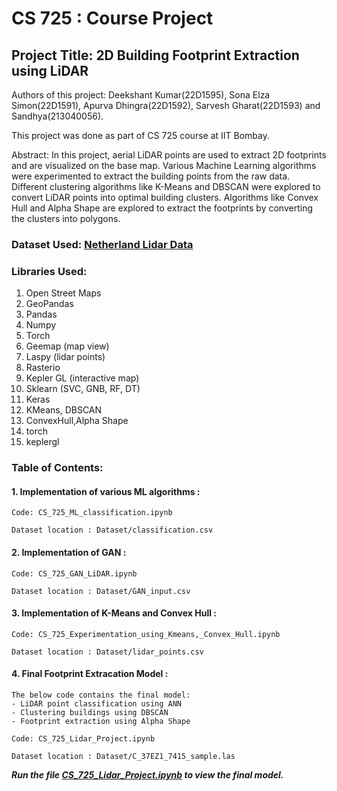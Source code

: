 # CS 725 : Course Project

## Project Title: 2D Building Footprint Extraction using LiDAR

Authors of this project: Deekshant Kumar(22D1595), Sona Elza Simon(22D1591), Apurva Dhingra(22D1592), Sarvesh Gharat(22D1593) and Sandhya(213040056).

This project was done as part of CS 725 course at IIT Bombay.

Abstract: In this project, aerial LiDAR points are used to extract 2D footprints and are visualized on the base map. Various Machine Learning algorithms were experimented to extract the building points from the raw data. Different clustering algorithms like K-Means and DBSCAN were explored to convert LiDAR points into optimal building clusters. Algorithms like Convex Hull and Alpha Shape are explored to extract the footprints by converting the clusters into polygons.

### Dataset Used: [Netherland Lidar Data](Dataset/C_37EZ1_7415_sample.las)

### Libraries Used:

1. Open Street Maps
2. GeoPandas
3. Pandas
4. Numpy
5. Torch
6. Geemap (map view)
7. Laspy (lidar points)
8. Rasterio
9. Kepler GL (interactive map)
10. Sklearn (SVC, GNB, RF, DT)
11. Keras
12. KMeans, DBSCAN
13. ConvexHull,Alpha Shape
14. torch
15. keplergl


### Table of Contents:

#### 1. Implementation of various ML algorithms :
	
	Code: CS_725_ML_classification.ipynb 
	
	Dataset location : Dataset/classification.csv
	
#### 2. Implementation of GAN :
	
	Code: CS_725_GAN_LiDAR.ipynb 

	Dataset location : Dataset/GAN_input.csv

#### 3. Implementation of K-Means and Convex Hull  :
	
	Code: CS_725_Experimentation_using_Kmeans,_Convex_Hull.ipynb 
	
	Dataset location : Dataset/lidar_points.csv

#### 4. Final Footprint Extracation Model :
	The below code contains the final model:
	- LiDAR point classification using ANN
	- Clustering buildings using DBSCAN
	- Footprint extraction using Alpha Shape
	
	Code: CS_725_Lidar_Project.ipynb

	Dataset location : Dataset/C_37EZ1_7415_sample.las
	
___Run the file [CS_725_Lidar_Project.ipynb](CS_725_Lidar_Project.ipynb) to view the final model.___

